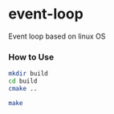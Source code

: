 # event-loop
Event loop based on linux OS

### How to Use
```sh
mkdir build
cd build
cmake ..

make
```
